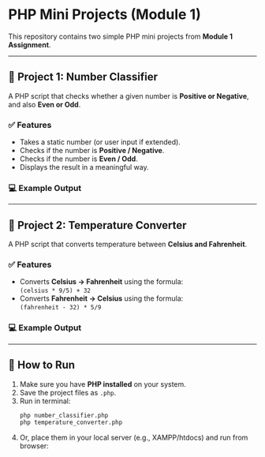 # PHP Mini Projects (Module 1)

This repository contains two simple PHP mini projects from **Module 1 Assignment**.

---

## 📌 Project 1: Number Classifier
A PHP script that checks whether a given number is **Positive or Negative**, and also **Even or Odd**.

### ✅ Features
- Takes a static number (or user input if extended).
- Checks if the number is **Positive / Negative**.
- Checks if the number is **Even / Odd**.
- Displays the result in a meaningful way.

### 💻 Example Output

---

## 📌 Project 2: Temperature Converter
A PHP script that converts temperature between **Celsius and Fahrenheit**.

### ✅ Features
- Converts **Celsius → Fahrenheit** using the formula:  
  `(celsius * 9/5) + 32`
- Converts **Fahrenheit → Celsius** using the formula:  
  `(fahrenheit - 32) * 5/9`

### 💻 Example Output

---

## 🚀 How to Run
1. Make sure you have **PHP installed** on your system.
2. Save the project files as `.php`.
3. Run in terminal:
   ```bash
   php number_classifier.php
   php temperature_converter.php
4. Or, place them in your local server (e.g., XAMPP/htdocs) and run from browser:

